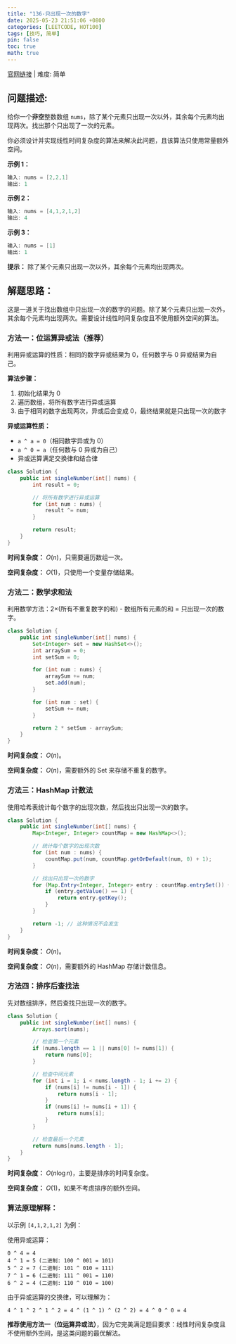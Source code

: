 ```yaml
---
title: "136-只出现一次的数字"
date: 2025-05-23 21:51:06 +0800
categories: [LEETCODE, HOT100]
tags: [技巧, 简单]
pin: false
toc: true
math: true
---
```


[官网链接](https://leetcode.cn/problems/single-number/) \| 难度: 简单

## 问题描述:

给你一个**非空**整数数组 `nums`，除了某个元素只出现一次以外，其余每个元素均出现两次。找出那个只出现了一次的元素。

你必须设计并实现线性时间复杂度的算法来解决此问题，且该算法只使用常量额外空间。

**示例 1：**

```java
输入: nums = [2,2,1]
输出: 1
```

**示例 2：**

```java
输入: nums = [4,1,2,1,2]
输出: 4
```

**示例 3：**

```java
输入: nums = [1]
输出: 1
```

**提示：** 除了某个元素只出现一次以外，其余每个元素均出现两次。

## 解题思路：

这是一道关于找出数组中只出现一次的数字的问题。除了某个元素只出现一次外，其余每个元素均出现两次。需要设计线性时间复杂度且不使用额外空间的算法。

### 方法一：位运算异或法（推荐）

利用异或运算的性质：相同的数字异或结果为 0，任何数字与 0 异或结果为自己。

**算法步骤：**

1. 初始化结果为 0
2. 遍历数组，将所有数字进行异或运算
3. 由于相同的数字出现两次，异或后会变成 0，最终结果就是只出现一次的数字

**异或运算性质：**

- `a ^ a = 0`（相同数字异或为 0）
- `a ^ 0 = a`（任何数与 0 异或为自己）
- 异或运算满足交换律和结合律

```java
class Solution {
    public int singleNumber(int[] nums) {
        int result = 0;

        // 将所有数字进行异或运算
        for (int num : nums) {
            result ^= num;
        }

        return result;
    }
}
```

**时间复杂度：** $O(n)$，只需要遍历数组一次。

**空间复杂度：** $O(1)$，只使用一个变量存储结果。

### 方法二：数学求和法

利用数学方法：2×(所有不重复数字的和) - 数组所有元素的和 = 只出现一次的数字。

```java
class Solution {
    public int singleNumber(int[] nums) {
        Set<Integer> set = new HashSet<>();
        int arraySum = 0;
        int setSum = 0;

        for (int num : nums) {
            arraySum += num;
            set.add(num);
        }

        for (int num : set) {
            setSum += num;
        }

        return 2 * setSum - arraySum;
    }
}
```

**时间复杂度：** $O(n)$。

**空间复杂度：** $O(n)$，需要额外的 Set 来存储不重复的数字。

### 方法三：HashMap 计数法

使用哈希表统计每个数字的出现次数，然后找出只出现一次的数字。

```java
class Solution {
    public int singleNumber(int[] nums) {
        Map<Integer, Integer> countMap = new HashMap<>();

        // 统计每个数字的出现次数
        for (int num : nums) {
            countMap.put(num, countMap.getOrDefault(num, 0) + 1);
        }

        // 找出只出现一次的数字
        for (Map.Entry<Integer, Integer> entry : countMap.entrySet()) {
            if (entry.getValue() == 1) {
                return entry.getKey();
            }
        }

        return -1; // 这种情况不会发生
    }
}
```

**时间复杂度：** $O(n)$。

**空间复杂度：** $O(n)$，需要额外的 HashMap 存储计数信息。

### 方法四：排序后查找法

先对数组排序，然后查找只出现一次的数字。

```java
class Solution {
    public int singleNumber(int[] nums) {
        Arrays.sort(nums);

        // 检查第一个元素
        if (nums.length == 1 || nums[0] != nums[1]) {
            return nums[0];
        }

        // 检查中间元素
        for (int i = 1; i < nums.length - 1; i += 2) {
            if (nums[i] != nums[i - 1]) {
                return nums[i - 1];
            }
            if (nums[i] != nums[i + 1]) {
                return nums[i];
            }
        }

        // 检查最后一个元素
        return nums[nums.length - 1];
    }
}
```

**时间复杂度：** $O(n \log n)$，主要是排序的时间复杂度。

**空间复杂度：** $O(1)$，如果不考虑排序的额外空间。

### 算法原理解释：

以示例 `[4,1,2,1,2]` 为例：

使用异或运算：

```
0 ^ 4 = 4
4 ^ 1 = 5 (二进制: 100 ^ 001 = 101)
5 ^ 2 = 7 (二进制: 101 ^ 010 = 111)
7 ^ 1 = 6 (二进制: 111 ^ 001 = 110)
6 ^ 2 = 4 (二进制: 110 ^ 010 = 100)
```

由于异或运算的交换律，可以理解为：

```
4 ^ 1 ^ 2 ^ 1 ^ 2 = 4 ^ (1 ^ 1) ^ (2 ^ 2) = 4 ^ 0 ^ 0 = 4
```

**推荐使用方法一（位运算异或法）**，因为它完美满足题目要求：线性时间复杂度且不使用额外空间，是这类问题的最优解法。
